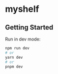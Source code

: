 # myshelf

## Getting Started

Run in dev mode:

```bash
npm run dev
# or
yarn dev
# or
pnpm dev
```